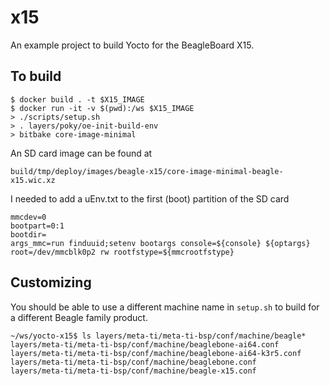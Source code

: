 # x15

An example project to build Yocto for the BeagleBoard X15.

## To build

    $ docker build . -t $X15_IMAGE
    $ docker run -it -v $(pwd):/ws $X15_IMAGE
    > ./scripts/setup.sh
    > . layers/poky/oe-init-build-env
    > bitbake core-image-minimal

An SD card image can be found at

    build/tmp/deploy/images/beagle-x15/core-image-minimal-beagle-x15.wic.xz 

I needed to add a uEnv.txt to the first (boot) partition of the SD card

    mmcdev=0
    bootpart=0:1
    bootdir=
    args_mmc=run finduuid;setenv bootargs console=${console} ${optargs} root=/dev/mmcblk0p2 rw rootfstype=${mmcrootfstype}

## Customizing

You should be able to use a different machine name in `setup.sh` to build for a different Beagle family product.

    ~/ws/yocto-x15$ ls layers/meta-ti/meta-ti-bsp/conf/machine/beagle*
    layers/meta-ti/meta-ti-bsp/conf/machine/beaglebone-ai64.conf
    layers/meta-ti/meta-ti-bsp/conf/machine/beaglebone-ai64-k3r5.conf
    layers/meta-ti/meta-ti-bsp/conf/machine/beaglebone.conf
    layers/meta-ti/meta-ti-bsp/conf/machine/beagle-x15.conf
